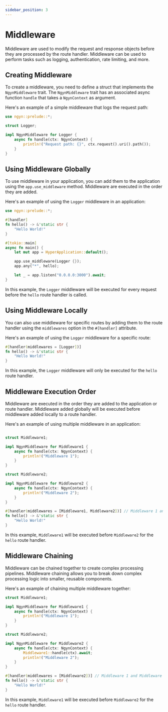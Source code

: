```yaml
---
sidebar_position: 3
---
```


# Middleware

Middleware are used to modify the request and response objects before they are processed by the route handler. Middleware can be used to perform tasks such as logging, authentication, rate limiting, and more.

## Creating Middleware

To create a middleware, you need to define a struct that implements the `NgynMiddleware` trait. The `NgynMiddleware` trait has an associated async function `handle` that takes a `NgynContext` as argument.

Here's an example of a simple middleware that logs the request path:

```rust
use ngyn::prelude::*;

struct Logger;

impl NgynMiddleware for Logger {
    async fn handle(ctx: NgynContext) {
        println!("Request path: {}", ctx.request().uri().path());
    }
}
```

## Using Middleware Globally

To use middleware in your application, you can add them to the application using the `app.use_middleware` method. Middleware are executed in the order they are added.

Here's an example of using the `Logger` middleware in an application:

```rust
use ngyn::prelude::*;

#[handler]
fn hello() -> &'static str {
    "Hello World!"
}

#[tokio::main]
async fn main() {
    let mut app = HyperApplication::default();

    app.use_middleware(Logger {});
    app.any("*", hello);

    let _ = app.listen("0.0.0.0:3000").await;
}
```

In this example, the `Logger` middleware will be executed for every request before the `hello` route handler is called.

## Using Middleware Locally

You can also use middleware for specific routes by adding them to the route handler using the `middlewares` option in the `#[handler]` attribute.

Here's an example of using the `Logger` middleware for a specific route:

```rust
#[handler(middlewares = [Logger])]
fn hello() -> &'static str {
    "Hello World!"
}
```

In this example, the `Logger` middleware will only be executed for the `hello` route handler.

## Middleware Execution Order

Middleware are executed in the order they are added to the application or route handler. Middleware added globally will be executed before middleware added locally to a route handler.

Here's an example of using multiple middleware in an application:

```rust

struct Middleware1;

impl NgynMiddleware for Middleware1 {
    async fn handle(ctx: NgynContext) {
        println!("Middleware 1");
    }
}

struct Middleware2;

impl NgynMiddleware for Middleware2 {
    async fn handle(ctx: NgynContext) {
        println!("Middleware 2");
    }
}

#[handler(middlewares = [Middleware1, Middleware2])] // Middleware 1 and Middleware 2
fn hello() -> &'static str {
    "Hello World!"
}
```

In this example, `Middleware1` will be executed before `Middleware2` for the `hello` route handler.

## Middleware Chaining

Middleware can be chained together to create complex processing pipelines. Middleware chaining allows you to break down complex processing logic into smaller, reusable components.

Here's an example of chaining multiple middleware together:

```rust
struct Middleware1;

impl NgynMiddleware for Middleware1 {
    async fn handle(ctx: NgynContext) {
        println!("Middleware 1");
    }
}

struct Middleware2;

impl NgynMiddleware for Middleware2 {
    async fn handle(ctx: NgynContext) {
        Middleware1::handle(ctx).await;
        println!("Middleware 2");
    }
}

#[handler(middlewares = [Middleware2])] // Middleware 1 and Middleware 2
fn hello() -> &'static str {
    "Hello World!"
}
```

In this example, `Middleware1` will be executed before `Middleware2` for the `hello` route handler.
